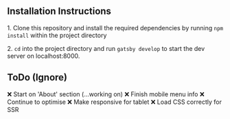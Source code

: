 ## Installation Instructions

<p>1. Clone this repository and install the required dependencies by running <code>npm install</code> within the project directory</p>

<p>2. <code>cd</code> into the project directory and run <code>gatsby develop</code> to start the dev server on localhost:8000.</p>

## ToDo (Ignore)

❌ Start on 'About' section (...working on)
❌ Finish mobile menu info
❌ Continue to optimise
❌ Make responsive for tablet
❌ Load CSS correctly for SSR
